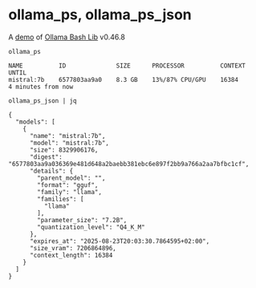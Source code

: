 # ollama_ps, ollama_ps_json

A [demo](../README.md#demos) of [Ollama Bash Lib](https://github.com/attogram/ollama-bash-lib) v0.46.8

`ollama_ps`
```
NAME          ID              SIZE      PROCESSOR          CONTEXT    UNTIL              
mistral:7b    6577803aa9a0    8.3 GB    13%/87% CPU/GPU    16384      4 minutes from now    
```

`ollama_ps_json | jq`
```
{
  "models": [
    {
      "name": "mistral:7b",
      "model": "mistral:7b",
      "size": 8329906176,
      "digest": "6577803aa9a036369e481d648a2baebb381ebc6e897f2bb9a766a2aa7bfbc1cf",
      "details": {
        "parent_model": "",
        "format": "gguf",
        "family": "llama",
        "families": [
          "llama"
        ],
        "parameter_size": "7.2B",
        "quantization_level": "Q4_K_M"
      },
      "expires_at": "2025-08-23T20:03:30.7864595+02:00",
      "size_vram": 7206864896,
      "context_length": 16384
    }
  ]
}
```
